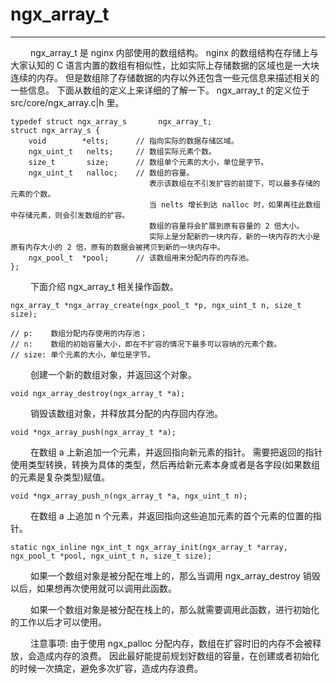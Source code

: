 # ngx_array_t
***

&emsp;&emsp;
ngx_array_t 是 nginx 内部使用的数组结构。
nginx 的数组结构在存储上与大家认知的 C 语言内置的数组有相似性，比如实际上存储数据的区域也是一大块连续的内存。
但是数组除了存储数据的内存以外还包含一些元信息来描述相关的一些信息。
下面从数组的定义上来详细的了解一下。
ngx_array_t 的定义位于 src/core/ngx_array.c|h 里。

    typedef struct ngx_array_s       ngx_array_t;
    struct ngx_array_s {
        void        *elts;      // 指向实际的数据存储区域。
        ngx_uint_t   nelts;     // 数组实际元素个数。
        size_t       size;      // 数组单个元素的大小，单位是字节。
        ngx_uint_t   nalloc;    // 数组的容量。
                                   表示该数组在不引发扩容的前提下，可以最多存储的元素的个数。
                                   当 nelts 增长到达 nalloc 时，如果再往此数组中存储元素，则会引发数组的扩容。
                                   数组的容量将会扩展到原有容量的 2 倍大小。
                                   实际上是分配新的一块内存，新的一块内存的大小是原有内存大小的 2 倍，原有的数据会被拷贝到新的一块内存中。
        ngx_pool_t  *pool;      // 该数组用来分配内存的内存池。
    };

&emsp;&emsp;
下面介绍 ngx_array_t 相关操作函数。

    ngx_array_t *ngx_array_create(ngx_pool_t *p, ngx_uint_t n, size_t size);

    // p:    数组分配内存使用的内存池；
    // n:    数组的初始容量大小，即在不扩容的情况下最多可以容纳的元素个数。
    // size: 单个元素的大小，单位是字节。

&emsp;&emsp;
创建一个新的数组对象，并返回这个对象。

    void ngx_array_destroy(ngx_array_t *a);

&emsp;&emsp;
销毁该数组对象，并释放其分配的内存回内存池。

    void *ngx_array_push(ngx_array_t *a);

&emsp;&emsp;
在数组 a 上新追加一个元素，并返回指向新元素的指针。
需要把返回的指针使用类型转换，转换为具体的类型，然后再给新元素本身或者是各字段(如果数组的元素是复杂类型)赋值。

    void *ngx_array_push_n(ngx_array_t *a, ngx_uint_t n);

&emsp;&emsp;
在数组 a 上追加 n 个元素，并返回指向这些追加元素的首个元素的位置的指针。

    static ngx_inline ngx_int_t ngx_array_init(ngx_array_t *array, ngx_pool_t *pool, ngx_uint_t n, size_t size);

&emsp;&emsp;
如果一个数组对象是被分配在堆上的，那么当调用 ngx_array_destroy 销毁以后，如果想再次使用就可以调用此函数。

&emsp;&emsp;
如果一个数组对象是被分配在栈上的，那么就需要调用此函数，进行初始化的工作以后才可以使用。

&emsp;&emsp;
注意事项: 由于使用 ngx_palloc 分配内存，数组在扩容时旧的内存不会被释放，会造成内存的浪费。
因此最好能提前规划好数组的容量，在创建或者初始化的时候一次搞定，避免多次扩容，造成内存浪费。
